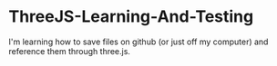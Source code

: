 # ThreeJS-Learning-And-Testing
I'm learning how to save files on github (or just off my computer) and reference them through three.js.

